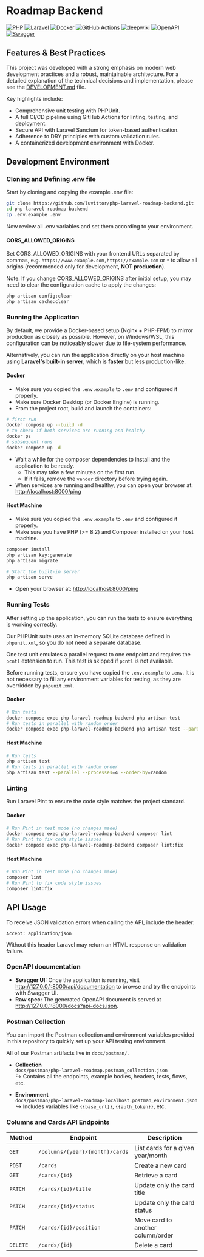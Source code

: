 # Roadmap Backend

[![PHP](https://img.shields.io/badge/PHP-8.2-blue)](https://www.php.net/)
[![Laravel](https://img.shields.io/badge/Laravel-12.0-red)](https://laravel.com/)
[![Docker](https://img.shields.io/badge/Docker-28.0-blue)](https://www.docker.com/)
[![GitHub Actions](https://img.shields.io/badge/GitHub_Actions-CI/CD-blue)](https://github.com/luvittor/php-laravel-roadmap-backend/actions)
[![deepwiki](https://img.shields.io/badge/deepwiki-article-blue)](https://deepwiki.com/luvittor/php-laravel-roadmap-backend)
![OpenAPI](https://img.shields.io/badge/OpenAPI-3.1.0-blue)
[![Swagger](https://img.shields.io/badge/Swagger-OpenAPI-yellowgreen)](https://swagger.io/)

## Features & Best Practices

This project was developed with a strong emphasis on modern web development practices and a robust, maintainable architecture. For a detailed explanation of the technical decisions and implementation, please see the [DEVELOPMENT.md](DEVELOPMENT.md) file.

Key highlights include:
- Comprehensive unit testing with PHPUnit.
- A full CI/CD pipeline using GitHub Actions for linting, testing, and deployment.
- Secure API with Laravel Sanctum for token-based authentication.
- Adherence to DRY principles with custom validation rules.
- A containerized development environment with Docker.

## Development Environment

### Cloning and Defining .env file

Start by cloning and copying the example .env file:

```bash
git clone https://github.com/luvittor/php-laravel-roadmap-backend.git
cd php-laravel-roadmap-backend
cp .env.example .env
```

Now review all .env variables and set them according to your environment.

#### CORS_ALLOWED_ORIGINS

Set CORS_ALLOWED_ORIGINS with your frontend URLs separated by commas, e.g. `https://www.example.com,https://example.com` or `*` to allow all origins (recommended only for development, **NOT production**).

Note: If you change CORS_ALLOWED_ORIGINS after initial setup, you may need to clear the configuration cache to apply the changes:

```bash
php artisan config:clear
php artisan cache:clear
```

### Running the Application

By default, we provide a Docker‐based setup (Nginx + PHP-FPM) to mirror production as closely as possible. However, on Windows/WSL, this configuration can be noticeably slower due to file-system performance.

Alternatively, you can run the application directly on your host machine using **Laravel's built-in server**, which is **faster** but less production-like.

#### Docker

- Make sure you copied the `.env.example` to `.env` and configured it properly.
- Make sure Docker Desktop (or Docker Engine) is running.  
- From the project root, build and launch the containers:

```bash
# first run
docker compose up --build -d
# to check if both services are running and healthy
docker ps
# subsequent runs
docker compose up -d
```

- Wait a while for the composer dependencies to install and the application to be ready.
  - This may take a few minutes on the first run.
  - If it fails, remove the `vendor` directory before trying again.
- When services are running and healthy, you can open your browser at: <http://localhost:8000/ping>

#### Host Machine

- Make sure you copied the `.env.example` to `.env` and configured it properly.
- Make sure you have PHP (>= 8.2) and Composer installed on your host machine.

```bash
composer install
php artisan key:generate
php artisan migrate

# Start the built-in server
php artisan serve
```

- Open your browser at: <http://localhost:8000/ping>

### Running Tests

After setting up the application, you can run the tests to ensure everything is working correctly.

Our PHPUnit suite uses an in‑memory SQLite database defined in `phpunit.xml`, so you do not need a separate database.

One test unit emulates a parallel request to one endpoint and requires the `pcntl` extension to run. This test is skipped if `pcntl` is not available.

Before running tests, ensure you have copied the `.env.example` to `.env`. It is not necessary to fill any environment variables for testing, as they are overridden by `phpunit.xml`.

#### Docker

```bash
# Run tests
docker compose exec php-laravel-roadmap-backend php artisan test
# Run tests in parallel with random order
docker compose exec php-laravel-roadmap-backend php artisan test --parallel --processes=4 --order-by=random
```

#### Host Machine

```bash
# Run tests
php artisan test
# Run tests in parallel with random order
php artisan test --parallel --processes=4 --order-by=random
```

### Linting

Run Laravel Pint to ensure the code style matches the project standard.

#### Docker

```bash
# Run Pint in test mode (no changes made)
docker compose exec php-laravel-roadmap-backend composer lint
# Run Pint to fix code style issues
docker compose exec php-laravel-roadmap-backend composer lint:fix
```

#### Host Machine

```bash
# Run Pint in test mode (no changes made)
composer lint
# Run Pint to fix code style issues
composer lint:fix
```

## API Usage

To receive JSON validation errors when calling the API, include the header:

```
Accept: application/json
```

Without this header Laravel may return an HTML response on validation failure.

### OpenAPI documentation

- **Swagger UI:** Once the application is running, visit <http://127.0.0.1:8000/api/documentation> to browse and try the endpoints with Swagger UI.
- **Raw spec:** The generated OpenAPI document is served at <http://127.0.0.1:8000/docs?api-docs.json>.

### Postman Collection

You can import the Postman collection and environment variables provided in this repository to quickly set up your API testing environment.

All of our Postman artifacts live in `docs/postman/`.

- **Collection**  
  `docs/postman/php-laravel-roadmap.postman_collection.json`  
  ↪ Contains all the endpoints, example bodies, headers, tests, flows, etc.

- **Environment**  
  `docs/postman/php-laravel-roadmap-localhost.postman_environment.json`
  ↪ Includes variables like `{{base_url}}`, `{{auth_token}}`, etc.

### Columns and Cards API Endpoints

| Method   | Endpoint                        | Description                       |
| -------- | ------------------------------- | --------------------------------- |
| `GET`    | `/columns/{year}/{month}/cards` | List cards for a given year/month |
| `POST`   | `/cards`                        | Create a new card                 |
| `GET`    | `/cards/{id}`                   | Retrieve a card                   |
| `PATCH`  | `/cards/{id}/title`             | Update only the card title        |
| `PATCH`  | `/cards/{id}/status`            | Update only the card status       |
| `PATCH`  | `/cards/{id}/position`          | Move card to another column/order |
| `DELETE` | `/cards/{id}`                   | Delete a card                     |
